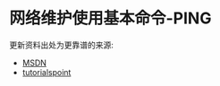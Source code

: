 # 网络维护使用基本命令-PING

更新资料出处为更靠谱的来源:

- [MSDN](https://technet.microsoft.com/en-us/library/bb490968.aspx)
- [tutorialspoint](http://www.tutorialspoint.com/unix_commands/ping.htm)

